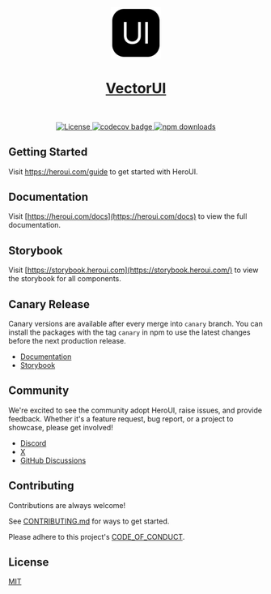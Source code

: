 <p align="center">
  <a href="https://vectorui.vercel.app">
      <img width="20%" src="https://raw.githubusercontent.com/heroui-inc/heroui/main/apps/docs/public/isotipo.png" alt="vectorui" />
      <h1 align="center">VectorUI</h1>
  </a>
</p>
</br>
<p align="center">
  <a href="https://github.com/heroui-inc/heroui/blob/main/LICENSE">
    <img src="https://img.shields.io/npm/l/@heroui/react?style=flat" alt="License">
  </a>
  <a href="https://codecov.io/gh/jrgarciadev/nextui">
    <img src="https://codecov.io/gh/jrgarciadev/nextui/branch/main/graph/badge.svg?token=QJF2QKR5N4" alt="codecov badge">
  </a>
  <!-- <a href="https://github.com/heroui-inc/heroui/actions/workflows/main.yaml">
    <img src="https://github.com/heroui-inc/heroui/actions/workflows/main.yaml/badge.svg" alt="CI/CD heroui">
  </a> -->
  <a href="https://www.npmjs.com/package/@heroui/react">
    <img src="https://img.shields.io/npm/dm/@heroui/react.svg?style=flat-round" alt="npm downloads">
  </a>
</p>

## Getting Started

Visit <a aria-label="heroui learn" href="https://heroui.com/learn">https://heroui.com/guide</a> to get started with HeroUI.

## Documentation

Visit [https://heroui.com/docs](https://heroui.com/docs) to view the full documentation.

## Storybook

Visit [https://storybook.heroui.com](https://storybook.heroui.com/) to view the storybook for all components.

## Canary Release

Canary versions are available after every merge into `canary` branch. You can install the packages with the tag `canary` in npm to use the latest changes before the next production release.

- [Documentation](https://canary.heroui.com/docs)
- [Storybook](https://canary-sb.heroui.com)

## Community

We're excited to see the community adopt HeroUI, raise issues, and provide feedback.
Whether it's a feature request, bug report, or a project to showcase, please get involved!

- [Discord](https://discord.gg/9b6yyZKmH4)
- [X](https://x.com/hero_ui)
- [GitHub Discussions](https://github.com/heroui-inc/heroui/discussions)

## Contributing

Contributions are always welcome!

See [CONTRIBUTING.md](https://github.com/heroui-inc/heroui/blob/main/CONTRIBUTING.md) for ways to get started.

Please adhere to this project's [CODE_OF_CONDUCT](https://github.com/heroui-inc/heroui/blob/main/CODE_OF_CONDUCT.md).

## License

[MIT](https://choosealicense.com/licenses/mit/)
